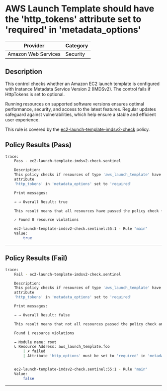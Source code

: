 # AWS Launch Template should have the 'http_tokens' attribute set to 'required' in 'metadata_options'

| Provider            | Category  |
| ------------------- | --------  |
| Amazon Web Services |  Security |

## Description

This control checks whether an Amazon EC2 launch template is configured with Instance Metadata Service Version 2 (IMDSv2). The control fails if HttpTokens is set to optional.

Running resources on supported software versions ensures optimal performance, security, and access to the latest features. Regular updates safeguard against vulnerabilities, which help ensure a stable and efficient user experience.

This rule is covered by the [ec2-launch-template-imdsv2-check](../../policies/ec2-launch-template-imdsv2-check.sentinel) policy.

## Policy Results (Pass)

```bash
trace:
    Pass - ec2-launch-template-imdsv2-check.sentinel

    Description:
    This policy checks if resources of type 'aws_launch_template' have the
    attribute
    'http_tokens' in 'metadata_options' set to 'required'

    Print messages:

    → → Overall Result: true

    This result means that all resources have passed the policy check for the policy ec2-launch-template-imdsv2-check.

    ✓ Found 0 resource violations

    ec2-launch-template-imdsv2-check.sentinel:55:1 - Rule "main"
    Value:
        true
```

---

## Policy Results (Fail)

```bash
trace:
    Fail - ec2-launch-template-imdsv2-check.sentinel

    Description:
    This policy checks if resources of type 'aws_launch_template' have the
    attribute
    'http_tokens' in 'metadata_options' set to 'required'

    Print messages:

    → → Overall Result: false

    This result means that not all resources passed the policy check and the protected behavior is not allowed for the policy ec2-launch-template-imdsv2-check.

    Found 1 resource violations

    → Module name: root
    ↳ Resource Address: aws_launch_template.foo
        | ✗ failed
        | Attribute 'http_options' must be set to 'required' in 'metadata_options' for 'aws_launch_template' resources. Refer to https://docs.aws.amazon.com/securityhub/latest/userguide/ec2-controls.html#ec2-170 for more details.


    ec2-launch-template-imdsv2-check.sentinel:55:1 - Rule "main"
    Value:
        false
```

---
